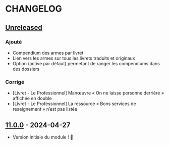 # CHANGELOG

## [Unreleased]

### Ajouté

- Compendium des armes par livret
- Lien vers les armes sur tous les livrets traduits et originaux
- Option (active par défaut) permetant de ranger les compendiums dans des dossiers

### Corrigé

- [Livret - Le Professionnel] Manœuvre « On ne laisse personne derrière » affichée en double
- [Livret - Le Professionnel] La ressource « Bons services de reseignement » n’est pas listée

## [11.0.0] - 2024-04-27

- Version initiale du module ! 🚀

[Unreleased]: https://github.com/DjLeChuck/foundryvtt-module-motw-fr/compare/11.0.0...main

[11.0.0]: https://github.com/DjLeChuck/foundryvtt-module-motw-fr/releases/tag/11.0.0
